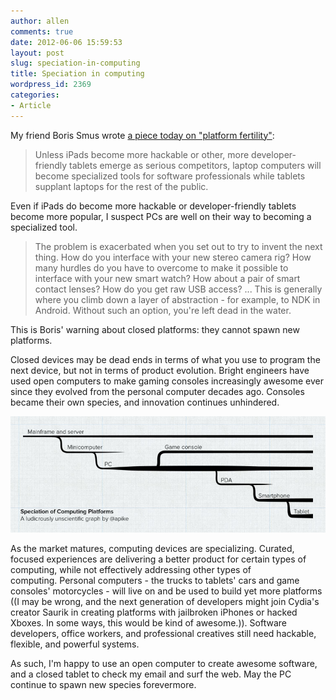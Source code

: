 ```yaml
---
author: allen
comments: true
date: 2012-06-06 15:59:53
layout: post
slug: speciation-in-computing
title: Speciation in computing
wordpress_id: 2369
categories:
- Article
---
```


My friend Boris Smus wrote [a piece today on "platform fertility"](http://smus.com/platform-fertility/):


> Unless iPads become more hackable or other, more developer-friendly tablets emerge as serious competitors, laptop computers will become specialized tools for software professionals while tablets supplant laptops for the rest of the public.


Even if iPads do become more hackable or developer-friendly tablets become more popular, I suspect PCs are well on their way to becoming a specialized tool.


> The problem is exacerbated when you set out to try to invent the next thing. How do you interface with your new stereo camera rig? How many hurdles do you have to overcome to make it possible to interface with your new smart watch? How about a pair of smart contact lenses? How do you get raw USB access? ... This is generally where you climb down a layer of abstraction - for example, to NDK in Android. Without such an option, you're left dead in the water.


This is Boris' warning about closed platforms: they cannot spawn new platforms.

Closed devices may be dead ends in terms of what you use to program the next device, but not in terms of product evolution. Bright engineers have used open computers to make gaming consoles increasingly awesome ever since they evolved from the personal computer decades ago. Consoles became their own species, and innovation continues unhindered.

![](/images/wp-uploads/2012/06/speciation-of-platforms1.jpg)



As the market matures, computing devices are specializing. Curated, focused experiences are delivering a better product for certain types of computing, while not effectively addressing other types of computing. Personal computers - the trucks to tablets' cars and game consoles' motorcycles - will live on and be used to build yet more platforms ((I may be wrong, and the next generation of developers might join Cydia's creator Saurik in creating platforms with jailbroken iPhones or hacked Xboxes. In some ways, this would be kind of awesome.)). Software developers, office workers, and professional creatives still need hackable, flexible, and powerful systems.

As such, I'm happy to use an open computer to create awesome software, and a closed tablet to check my email and surf the web. May the PC continue to spawn new species forevermore.
